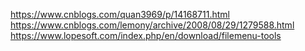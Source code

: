 https://www.cnblogs.com/quan3969/p/14168711.html  
https://www.cnblogs.com/lemony/archive/2008/08/29/1279588.html  
https://www.lopesoft.com/index.php/en/download/filemenu-tools  